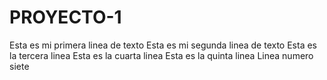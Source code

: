 # PROYECTO-1
Esta es mi primera linea de texto 
Esta es mi segunda linea de texto 
Esta es la tercera linea
Esta es la cuarta linea
Esta es la quinta linea 
Linea numero siete


